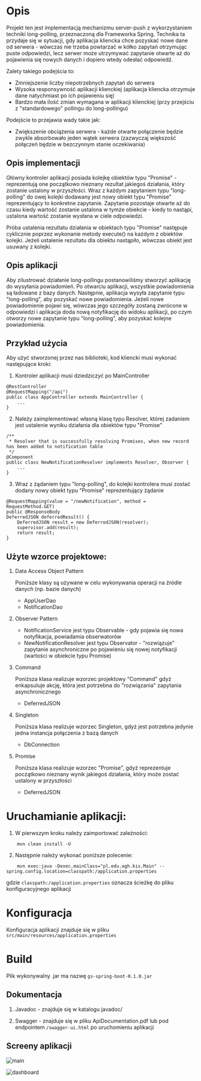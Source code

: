 # Opis

Projekt ten jest implementacją mechanizmu server-push z wykorzystaniem techniki long-polling, przeznaczoną dla Frameworka Spring. Technika ta przydaje się w sytuacji, gdy aplikacja kliencka chce pozyskać nowe dane od serwera - wówczas nie trzeba powtarzać w kółko zapytań otrzymując puste odpowiedzi, lecz serwer może utrzymywać zapytanie otwarte aż do pojawienia się nowych danych i dopiero wtedy odesłać odpowiedź. 

Zalety takiego podejścia to:
- Zmniejszenie liczby niepotrzebnych zapytań do serwera
- Wysoka responsywność aplikacji klienckiej (aplikacja kliencka otrzymuje dane natychmiast po ich pojawieniu się)
- Bardzo mała ilość zmian wymagana w aplikacji klienckiej (przy przejściu z "standardowego" pollingu do long-pollingu)

Podejście to przejawia wady takie jak:
- Zwiększenie obciążenia serwera - każde otwarte połączenie będzie zwykle absorbowało jeden wątek serwera (zazwyczaj większość połączeń będzie w bezczynnym stanie oczekiwania)

## Opis implementacji

Główny kontroler aplikacji posiada kolejkę obiektów typu "Promise" - reprezentują one początkowo nieznany rezultat jakiegoś działania, który zostanie ustalony w przyszłości. Wraz z każdym zapytaniem typu "long-polling" do owej kolejki dodawany jest nowy obiekt typu "Promise" reprezentujący to konkretne zapytanie. Zapytanie pozostaje otwarte aż do czasu kiedy wartość zostanie ustalona w tymże obiekcie - kiedy to nastąpi, ustalona wartość zostanie wysłana w ciele odpowiedzi.

Próba ustalenia rezultatu działania w obiektach typu "Promise" następuje cyklicznie poprzez wykonanie metody execute() na każdym z obiektów kolejki. Jeżeli ustalenie rezultatu dla obiektu nastąpiło, wówczas obiekt jest usuwany z kolejki.

## Opis aplikacji

Aby zilustrować działanie long-pollingu postanowiliśmy stworzyć aplikację do wysyłania powiadomień. Po otwarciu aplikacji, wszystkie powiadomienia są ładowane z bazy danych. Następnie, aplikacja wysyła zapytanie typu "long-polling", aby pozyskać nowe powiadomienia. Jeżeli nowe powiadomienie pojawi się, wówczas jego szczegóły zostaną zwrócone w odpowiedzi i aplikacja doda nową notyfikację do widoku aplikacji, po czym otworzy nowe zapytanie typu "long-polling", aby pozyskać kolejne powiadomienia.

## Przykład użycia

Aby użyć stworzonej przez nas biblioteki, kod kliencki musi wykonać następujące kroki:

1. Kontroler aplikacji musi dziedziczyć po MainController

```
@RestController
@RequestMapping("/api")
public class AppController extends MainController {
	...
}
```

2. Należy zaimplementować własną klasę typu Resolver, której zadaniem jest ustalenie wyniku działania dla obiektów typu "Promise"

```
/**
 * Resolver that is successfully resolving Promises, when new record has been added to notification table
 */
@Component
public class NewNotificationResolver implements Resolver, Observer {
	...
}
```

3. Wraz z żądaniem typu "long-polling", do kolejki kontrolera musi zostać dodany nowy obiekt typu "Promise" reprezentujący żądanie
```
@RequestMapping(value = "/newNotification", method = RequestMethod.GET)
public @ResponseBody
DeferredJSON deferredResult() {
    DeferredJSON result = new DeferredJSON(resolver);
    supervisor.add(result);
    return result;
}
```

## Użyte wzorce projektowe:

1. Data Access Object Pattern

    Poniższe klasy są używane w celu wykonywania operacji na źródle danych (np. bazie danych)
    
    - AppUserDao
    - NotificationDao
    
2. Observer Pattern
    - NotificationService jest typu Observable - gdy pojawia się nowa notyfikacja, powiadamia obserwatorów
    - NewNotificationResolver jest typu Observator - "rozwiązuje" zapytanie asynchroniczne po pojawieniu się nowej notyfikacji (wartości w obiekcie typu Promise)
    
3. Command

    Poniższa klasa realizuje wzorzec projektowy "Command" gdyż enkapsuluje akcję, która jest potrzebna do "rozwiązania" zapytania asynchronicznego 

    - DeferredJSON
    
4. Singleton
    
    Poniższa klasa realizuje wzorzec Singleton, gdyż jest potrzebna jedynie jedna instancja połączenia z bazą danych

    - DbConnection

5. Promise

    Poniższa klasa realizuje wzorzec "Promise", gdyż reprezentuje początkowo nieznany wynik jakiegoś działania, który może zostać ustalony w przyszłości

    - DeferredJSON

# Uruchamianie aplikacji:

1. W pierwszym kroku należy zaimportować zależności: 

```
    mvn clean install -U
```

2. Następnie należy wykonać poniższe polecenie:

```
    mvn exec:java -Dexec.mainClass="pl.edu.agh.kis.Main" --spring.config.location=classpath:/application.properties 
```

gdzie `classpath:/application.properties` oznacza ścieżkę do pliku konfiguracyjnego aplikacji

# Konfiguracja

Konfiguracja aplikacji znajduje się w pliku `src/main/resources/application.properties`

# Build

Plik wykonywalny .jar ma nazwę `gs-spring-boot-0.1.0.jar`

## Dokumentacja

1. Javadoc - znajduje się w katalogu javadoc/
             
2. Swagger - znajduje się w pliku ApiDocumentation.pdf lub pod endpointem `/swagger-ui.html` po uruchomieniu aplikacji

## Screeny aplikacji

![main](https://raw.githubusercontent.com/szymonsadowski3/SpringStarter/master/screens/loginPage.png)


![dashboard](https://raw.githubusercontent.com/szymonsadowski3/SpringStarter/master/screens/dashboard.png)

